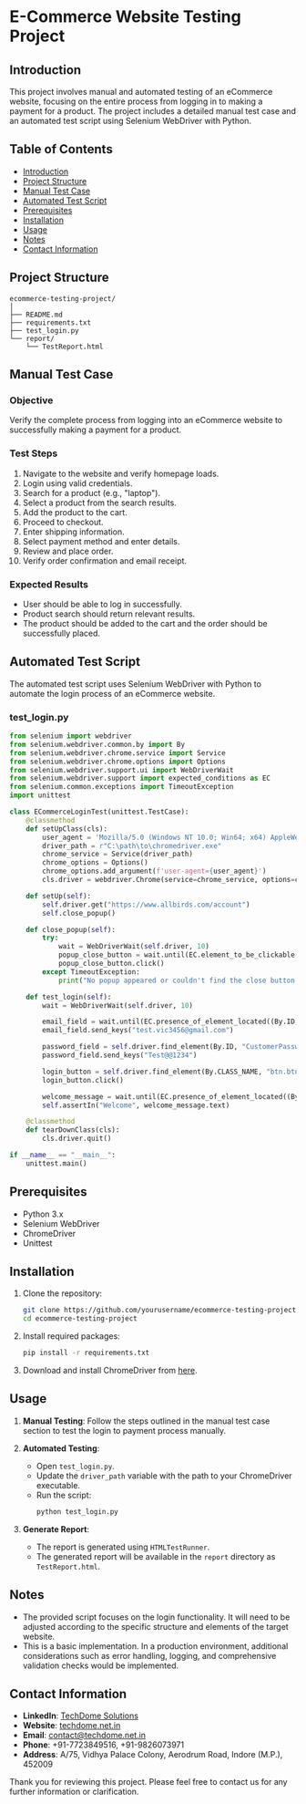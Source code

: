 # E-Commerce Website Testing Project

## Introduction
This project involves manual and automated testing of an eCommerce website, focusing on the entire process from logging in to making a payment for a product. The project includes a detailed manual test case and an automated test script using Selenium WebDriver with Python.

## Table of Contents
- [Introduction](#introduction)
- [Project Structure](#project-structure)
- [Manual Test Case](#manual-test-case)
- [Automated Test Script](#automated-test-script)
- [Prerequisites](#prerequisites)
- [Installation](#installation)
- [Usage](#usage)
- [Notes](#notes)
- [Contact Information](#contact-information)

## Project Structure
```
ecommerce-testing-project/
│
├── README.md
├── requirements.txt
├── test_login.py
└── report/
    └── TestReport.html
```

## Manual Test Case
### Objective
Verify the complete process from logging into an eCommerce website to successfully making a payment for a product.

### Test Steps
1. Navigate to the website and verify homepage loads.
2. Login using valid credentials.
3. Search for a product (e.g., "laptop").
4. Select a product from the search results.
5. Add the product to the cart.
6. Proceed to checkout.
7. Enter shipping information.
8. Select payment method and enter details.
9. Review and place order.
10. Verify order confirmation and email receipt.

### Expected Results
- User should be able to log in successfully.
- Product search should return relevant results.
- The product should be added to the cart and the order should be successfully placed.

## Automated Test Script
The automated test script uses Selenium WebDriver with Python to automate the login process of an eCommerce website.

### test_login.py
```python
from selenium import webdriver
from selenium.webdriver.common.by import By
from selenium.webdriver.chrome.service import Service
from selenium.webdriver.chrome.options import Options
from selenium.webdriver.support.ui import WebDriverWait
from selenium.webdriver.support import expected_conditions as EC
from selenium.common.exceptions import TimeoutException
import unittest

class ECommerceLoginTest(unittest.TestCase):
    @classmethod
    def setUpClass(cls):
        user_agent = 'Mozilla/5.0 (Windows NT 10.0; Win64; x64) AppleWebKit/537.36 (KHTML, like Gecko) Chrome/125.0.0.0 Safari/537.36'
        driver_path = r"C:\path\to\chromedriver.exe"
        chrome_service = Service(driver_path)
        chrome_options = Options()
        chrome_options.add_argument(f'user-agent={user_agent}')
        cls.driver = webdriver.Chrome(service=chrome_service, options=chrome_options)

    def setUp(self):
        self.driver.get("https://www.allbirds.com/account")
        self.close_popup()

    def close_popup(self):
        try:
            wait = WebDriverWait(self.driver, 10)
            popup_close_button = wait.until(EC.element_to_be_clickable((By.CLASS_NAME, "jsx-4037854530.IconButton.Modal__close")))
            popup_close_button.click()
        except TimeoutException:
            print("No popup appeared or couldn't find the close button.")

    def test_login(self):
        wait = WebDriverWait(self.driver, 10)

        email_field = wait.until(EC.presence_of_element_located((By.ID, "CustomerEmail")))
        email_field.send_keys("test.vic3456@gmail.com")

        password_field = self.driver.find_element(By.ID, "CustomerPassword")
        password_field.send_keys("Test@@1234")

        login_button = self.driver.find_element(By.CLASS_NAME, "btn.btn--full")
        login_button.click()

        welcome_message = wait.until(EC.presence_of_element_located((By.XPATH, "//*[contains(text(), 'Welcome')]")))
        self.assertIn("Welcome", welcome_message.text)

    @classmethod
    def tearDownClass(cls):
        cls.driver.quit()

if __name__ == "__main__":
    unittest.main()
```

## Prerequisites
- Python 3.x
- Selenium WebDriver
- ChromeDriver
- Unittest

## Installation
1. Clone the repository:
   ```sh
   git clone https://github.com/yourusername/ecommerce-testing-project.git
   cd ecommerce-testing-project
   ```

2. Install required packages:
   ```sh
   pip install -r requirements.txt
   ```

3. Download and install ChromeDriver from [here](https://sites.google.com/a/chromium.org/chromedriver/).

## Usage
1. **Manual Testing**: Follow the steps outlined in the manual test case section to test the login to payment process manually.

2. **Automated Testing**:
   - Open `test_login.py`.
   - Update the `driver_path` variable with the path to your ChromeDriver executable.
   - Run the script:
     ```sh
     python test_login.py
     ```

3. **Generate Report**:
   - The report is generated using `HTMLTestRunner`.
   - The generated report will be available in the `report` directory as `TestReport.html`.

## Notes
- The provided script focuses on the login functionality. It will need to be adjusted according to the specific structure and elements of the target website.
- This is a basic implementation. In a production environment, additional considerations such as error handling, logging, and comprehensive validation checks would be implemented.

## Contact Information
- **LinkedIn**: [TechDome Solutions](https://www.linkedin.com/company/techdome-solutions)
- **Website**: [techdome.net.in](https://techdome.net.in)
- **Email**: [contact@techdome.net.in](mailto:contact@techdome.net.in)
- **Phone**: +91-7723849516, +91-9826073971
- **Address**: A/75, Vidhya Palace Colony, Aerodrum Road, Indore (M.P.), 452009

Thank you for reviewing this project. Please feel free to contact us for any further information or clarification.
